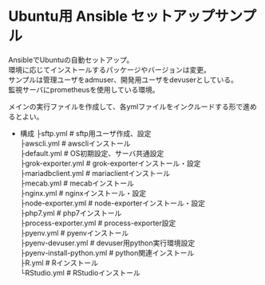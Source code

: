 # Ubuntu用 Ansible セットアップサンプル

AnsibleでUbuntuの自動セットアップ。  
環境に応じてインストールするパッケージやバージョンは変更。  
サンプルは管理ユーザをadmuser、開発用ユーザをdevuserとしている。  
監視サーバにprometheusを使用している環境。


メインの実行ファイルを作成して、各ymlファイルをインクルードする形で進めるとよい。  

  - 構成
  ├sftp.yml # sftp用ユーザ作成、設定  
  ├awscli.yml # awscliインストール  
  ├default.yml  # OS初期設定、サーバ共通設定  
  ├grok-exporter.yml  # grok-exporterインストール・設定  
  ├mariadbclient.yml  # mariaclientインストール  
  ├mecab.yml # mecabインストール  
  ├nginx.yml # nginxインストール・設定  
  ├node-exporter.yml # node-exporterインストール・設定  
  ├php7.yml # php7インストール  
  ├process-exporter.yml # process-exporter設定  
  ├pyenv.yml # pyenvインストール  
  ├pyenv-devuser.yml # devuser用python実行環境設定  
  ├pyenv-install-python.yml # python関連インストール  
  ├R.yml # Rインストール  
  └RStudio.yml # RStudioインストール  
